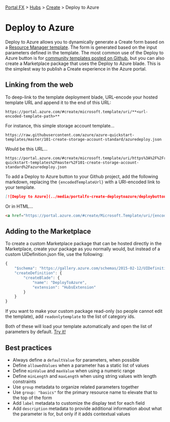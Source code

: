 <properties title="" pageTitle="Deploy to Azure" description="" authors="flanakin" />

[Portal FX](/documentation/sections/portalfx) > [Hubs](/documentation/sections/portalfx#hubs) > [Create](/documentation/articles/portalfx-create) > Deploy to Azure

<a name="deploy-to-azure"></a>
# Deploy to Azure

Deploy to Azure allows you to dynamically generate a Create form based on a
[Resource Manager template](https://azure.microsoft.com/en-us/documentation/articles/resource-group-authoring-templates).
The form is generated based on the input parameters defined in the template. The most common use of the Deploy to Azure
button is for [community templates posted on Github](https://github.com/Azure/azure-quickstart-templates), but you can
also create a Marketplace package that uses the Deploy to Azure blade. This is the simplest way to publish a Create
experience in the Azure portal.

<a name="deploy-to-azure-linking-from-the-web"></a>
## Linking from the web

To deep-link to the template deployment blade, URL-encode your hosted template URL and append it to the end of this URL:

    https://portal.azure.com/#create/microsoft.template/uri/**<url-encoded-template-path>**

For instance, this simple storage account template...

    https://raw.githubusercontent.com/azure/azure-quickstart-templates/master/101-create-storage-account-standard/azuredeploy.json

Would be this URL...

    https://portal.azure.com/#create/microsoft.template/uri/https%3A%2F%2Fraw.githubusercontent.com%2FAzure%2Fazure-quickstart-templates%2Fmaster%2F101-create-storage-account-standard%2Fazuredeploy.json

To add a Deploy to Azure button to your Github project, add the following markdown, replacing the `{encodedTemplateUrl}`
with a URI-encoded link to your template.

```md
[![Deploy to Azure](../media/portalfx-create-deploytoazure/deploybutton.png) http://azuredeploy.net/deploybutton.png)](https://portal.azure.com/#create/Microsoft.Template/uri/{encodedTemplateUrl})
```

Or in HTML...

```html
<a href="https://portal.azure.com/#create/Microsoft.Template/uri/{encodedTemplateUrl}"><img src="http://azuredeploy.net/deploybutton.png"></a>
```

<a name="deploy-to-azure-adding-to-the-marketplace"></a>
## Adding to the Marketplace

To create a custom Marketplace package that can be hosted directly in the Marketplace, create your package as you
normally would, but instead of a custom UIDefinition.json file, use the following:

```js
{
    "$schema": "https://gallery.azure.com/schemas/2015-02-12/UIDefinition.json#",
    "createDefinition": {
        "createBlade": {
            "name": "DeployToAzure",
            "extension": "HubsExtension"
        }
    }
}
```

If you want to make your custom package read-only (so people cannot edit the template), add `readonlytemplate` to the list of category ids.

Both of these will load your template automatically and open the list of parameters by default. [Try it!](https://portal.azure.com/#create/microsoft.template/uri/https%3A%2F%2Fraw.githubusercontent.com%2FAzure%2Fazure-quickstart-templates%2Fmaster%2F101-create-storage-account-standard%2Fazuredeploy.json)


<a name="deploy-to-azure-best-practices"></a>
## Best practices

* Always define a `defaultValue` for parameters, when possible
* Define `allowedValues` when a parameter has a static list of values
* Define `minValue` and `maxValue` when using a numeric range
* Define `minLength` and `maxLength` when using string values with length constraints
* Use `group` metadata to organize related parameters together
* Use `group: "basics"` for the primary resource name to elevate that to the top of the form
* Add `label` metadata to customize the display text for each field
* Add `description` metadata to provide additional information about what the parameter is for, but only if it adds contextual values

